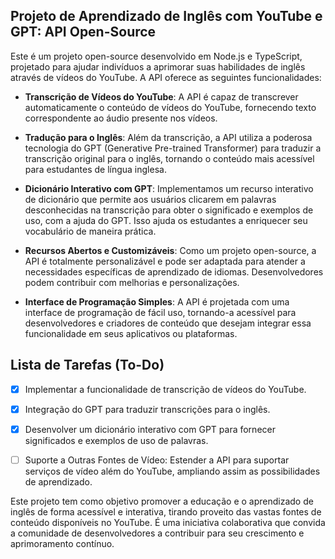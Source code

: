 ## Projeto de Aprendizado de Inglês com YouTube e GPT: API Open-Source

Este é um projeto open-source desenvolvido em Node.js e TypeScript, projetado para ajudar indivíduos a aprimorar suas habilidades de inglês através de vídeos do YouTube. A API oferece as seguintes funcionalidades:

- **Transcrição de Vídeos do YouTube**: A API é capaz de transcrever automaticamente o conteúdo de vídeos do YouTube, fornecendo texto correspondente ao áudio presente nos vídeos.

- **Tradução para o Inglês**: Além da transcrição, a API utiliza a poderosa tecnologia do GPT (Generative Pre-trained Transformer) para traduzir a transcrição original para o inglês, tornando o conteúdo mais acessível para estudantes de língua inglesa.

- **Dicionário Interativo com GPT**: Implementamos um recurso interativo de dicionário que permite aos usuários clicarem em palavras desconhecidas na transcrição para obter o significado e exemplos de uso, com a ajuda do GPT. Isso ajuda os estudantes a enriquecer seu vocabulário de maneira prática.

- **Recursos Abertos e Customizáveis**: Como um projeto open-source, a API é totalmente personalizável e pode ser adaptada para atender a necessidades específicas de aprendizado de idiomas. Desenvolvedores podem contribuir com melhorias e personalizações.

- **Interface de Programação Simples**: A API é projetada com uma interface de programação de fácil uso, tornando-a acessível para desenvolvedores e criadores de conteúdo que desejam integrar essa funcionalidade em seus aplicativos ou plataformas.

## Lista de Tarefas (To-Do)

- [x] Implementar a funcionalidade de transcrição de vídeos do YouTube.
- [x] Integração do GPT para traduzir transcrições para o inglês.
- [x] Desenvolver um dicionário interativo com GPT para fornecer significados e exemplos de uso de palavras.
- [ ] Suporte a Outras Fontes de Vídeo: Estender a API para suportar serviços de vídeo além do YouTube, ampliando assim as possibilidades de aprendizado.


Este projeto tem como objetivo promover a educação e o aprendizado de inglês de forma acessível e interativa, tirando proveito das vastas fontes de conteúdo disponíveis no YouTube. É uma iniciativa colaborativa que convida a comunidade de desenvolvedores a contribuir para seu crescimento e aprimoramento contínuo.
